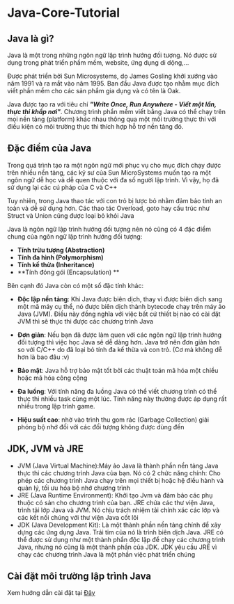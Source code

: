 # Java-Core-Tutorial

## Java là gì?
Java là một trong những ngôn ngữ lập trình hướng đối tượng. Nó được sử dụng trong phát triển phầm mềm, website, ứng dụng di dộng,...  

Được phát triển bởi Sun Microsystems, do James Gosling khởi xướng vào năm 1991 và ra mắt vào năm 1995. Ban đầu Java được tạo nhằm mục đích viết phần mềm cho các sản phẩm gia dụng và có tên là Oak. 

Java được tạo ra với tiêu chí ***"Write Once, Run Anywhere - Viết một lần, thực thi khắp nơi"***. Chương trình phần mềm viết bằng Java có thể chạy trên mọi nền tảng (platform) khác nhau thông qua một môi trường thực thi với điều kiện có môi trường thực thi thích hợp hỗ trợ nền tảng đó.  

## Đặc điểm của Java  
Trong quá trình tạo ra một ngôn ngữ mới phục vụ cho mục đích chạy được trên nhiều nền tảng, các kỹ sư của Sun MicroSystems muốn tạo ra một ngôn ngữ dễ học và dễ quen thuộc với đa số người lập trình. Vì vậy, họ đã sử dụng lại các cú pháp của C và C++  

Tuy nhiên, trong Java thao tác với con trỏ bị lược bỏ nhằm đảm bảo tính an toàn và dễ sử dụng hơn. Các thao tác Overload, goto hay cấu trúc như Struct và Union cũng được loại bỏ khỏi Java  

Java là ngôn ngữ lập trình hướng đối tượng nên nó cũng có 4 đặc điểm chung của ngôn ngữ lập trình hướng đối tượng:  
- **Tính trừu tượng (Abstraction)**
- **Tính đa hình (Polymorphism)**
- **Tính kế thừa (Inheritance)**
- **Tính đóng gói (Encapsulation) ** 

Bên cạnh đó Java còn có một số đặc tính khác: 
- **Độc lập nền tảng**: Khi Java được biên dịch, thay vì được biên dịch sang một mã máy cụ thể, nó được biên dịch thành bytecode chạy trên máy ảo Java (JVM). Điều này đồng nghĩa với việc bất cứ thiết bị nào có cài đặt JVM thì sẽ thực thi được các chương trình Java  

- **Đơn giản**: Nếu bạn đã được làm quen với các ngôn ngữ lập trình hướng đối tượng thì việc học Java sẽ dễ dàng hơn. Java trở nên đơn giản hơn so với C/C++ do đã loại bỏ tính đa kế thừa và con trỏ. (Cơ mà không dễ hơn là bao đâu :v)  

- **Bảo mật**: Java hỗ trợ bảo mật tốt bởi các thuật toán mã hóa một chiều hoặc mã hóa công cộng  

- **Đa luồng**: Với tính năng đa luồng Java có thể viết chương trình có thể thực thi nhiều task cùng một lúc. Tính năng này thường được áp dụng rất nhiều trong lập trình game.  

- **Hiệu suất cao**: nhờ vào trình thu gom rác (Garbage Collection) giải phóng bộ nhớ đối với các đối tượng không được dùng đến  

## JDK, JVM và JRE  
- JVM (Java Virtual Machine):Máy ảo Java là thành phần nền tảng Java thực thi các chương trình Java của bạn. Nó có 2 chức năng chính: Cho phép các chương trình Java chạy trên mọi thiết bị hoặc hệ điều hành và quản lý, tối ưu hóa bộ nhớ chương trình  
- JRE (Java Runtime Environment): Khởi tạo Jvm và đảm bảo các phụ thuộc có sản cho chương trình của bạn. JRE chứa các thư viện Java, trình tải lớp Java và JVM. Nó chịu trách nhiệm tải chính xác các lớp và các kết nối chúng với thư viện Java cốt lõi  
- JDK (Java Development Kit): Là một thành phần nền tảng chính để xây dựng các ứng dụng Java. Trái tim của nó là trình biên dịch Java. JRE có thể được sử dụng như một thành phần độc lập để chạy các chương trình Java, nhưng nó cũng là một thành phần của JDK. JDK yêu cầu JRE vì chạy các chương trình Java là một phần việc phát triển chúng  

## Cài đặt môi trường lập trình Java  

Xem hướng dẫn cài đặt tại [Đây](https://youtu.be/YvgLunafFKE)